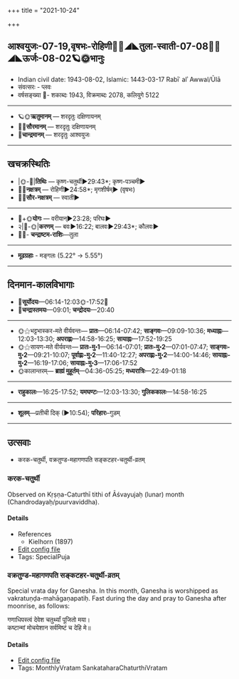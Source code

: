 +++
title = "2021-10-24"

+++
## आश्वयुजः-07-19,वृषभः-रोहिणी🌛🌌◢◣तुला-स्वाती-07-08🌌🌞◢◣ऊर्जः-08-02🪐🌞भानुः
- Indian civil date: 1943-08-02, Islamic: 1443-03-17 Rabīʿ alʾ Awwal/Ūlā
- संवत्सरः - प्लवः
- वर्षसङ्ख्या 🌛- शकाब्दः 1943, विक्रमाब्दः 2078, कलियुगे 5122
___________________
- 🪐🌞**ऋतुमानम्** — शरदृतुः दक्षिणायनम्
- 🌌🌞**सौरमानम्** — शरदृतुः दक्षिणायनम्
- 🌛**चान्द्रमानम्** — शरदृतुः आश्वयुजः
___________________


## खचक्रस्थितिः
- |🌞-🌛|**तिथिः** — कृष्ण-चतुर्थी►29:43*; कृष्ण-पञ्चमी►  
- 🌌🌛**नक्षत्रम्** — रोहिणी►24:58*; मृगशीर्षम्► (वृषभः)  
- 🌌🌞**सौर-नक्षत्रम्** — स्वाती►  
___________________
- 🌛+🌞**योगः** — वरीयान्►23:28; परिघः►  
- २|🌛-🌞|**करणम्** — बवः►16:22; बालवः►29:43*; कौलवः►  
- 🌌🌛- **चन्द्राष्टम-राशिः**—तुला  
___________________
- **मूढग्रहाः** - मङ्गलः (5.22° → 5.55°)
___________________


## दिनमान-कालविभागाः
- 🌅**सूर्योदयः**—06:14-12:03🌞️-17:52🌇  
- 🌛**चन्द्रास्तमयः**—09:01; **चन्द्रोदयः**—20:40  
___________________
- 🌞⚝भट्टभास्कर-मते वीर्यवन्तः— **प्रातः**—06:14-07:42; **साङ्गवः**—09:09-10:36; **मध्याह्नः**—12:03-13:30; **अपराह्णः**—14:58-16:25; **सायाह्नः**—17:52-19:25  
- 🌞⚝सायण-मते वीर्यवन्तः— **प्रातः-मु॰1**—06:14-07:01; **प्रातः-मु॰2**—07:01-07:47; **साङ्गवः-मु॰2**—09:21-10:07; **पूर्वाह्णः-मु॰2**—11:40-12:27; **अपराह्णः-मु॰2**—14:00-14:46; **सायाह्नः-मु॰2**—16:19-17:06; **सायाह्नः-मु॰3**—17:06-17:52  
- 🌞कालान्तरम्— **ब्राह्मं मुहूर्तम्**—04:36-05:25; **मध्यरात्रिः**—22:49-01:18  
___________________
- **राहुकालः**—16:25-17:52; **यमघण्टः**—12:03-13:30; **गुलिककालः**—14:58-16:25  
___________________
- **शूलम्**—प्रतीची दिक् (►10:54); **परिहारः**–गुडम्  
___________________

## उत्सवाः
- करक-चतुर्थी, वक्रतुण्ड-महागणपति सङ्कटहर-चतुर्थी-व्रतम्
### करक-चतुर्थी

Observed on Kṛṣṇa-Caturthī tithi of Āśvayujaḥ (lunar) month (Chandrodayaḥ/puurvaviddha). 

#### Details
- References
  - Kielhorn (1897)
- [Edit config file](https://github.com/jyotisham/adyatithi/tree/master/general/lunar_month/tithi/07/19/karaka-caturthI.toml)
- Tags: SpecialPuja


### वक्रतुण्ड-महागणपति सङ्कटहर-चतुर्थी-व्रतम्

Special vrata day for Ganesha. In this month, Ganesha is worshipped as vakratuṇḍa-mahāgaṇapatiḥ. Fast during the day and pray to Ganesha after moonrise, as follows:

गणाधिपस्त्वं देवेश चतुर्थ्यां पूजितो मया।  
कष्टान्मां मोचयेशान सर्वमिष्टं च देहि मे॥



#### Details
- [Edit config file](https://github.com/jyotisham/adyatithi/tree/master/devatA/gaNapati/description_only/vakratuNDa-mahAgaNapati%20saGkaTahara-caturthI-vratam.toml)
- Tags: MonthlyVratam SankataharaChaturthiVratam


